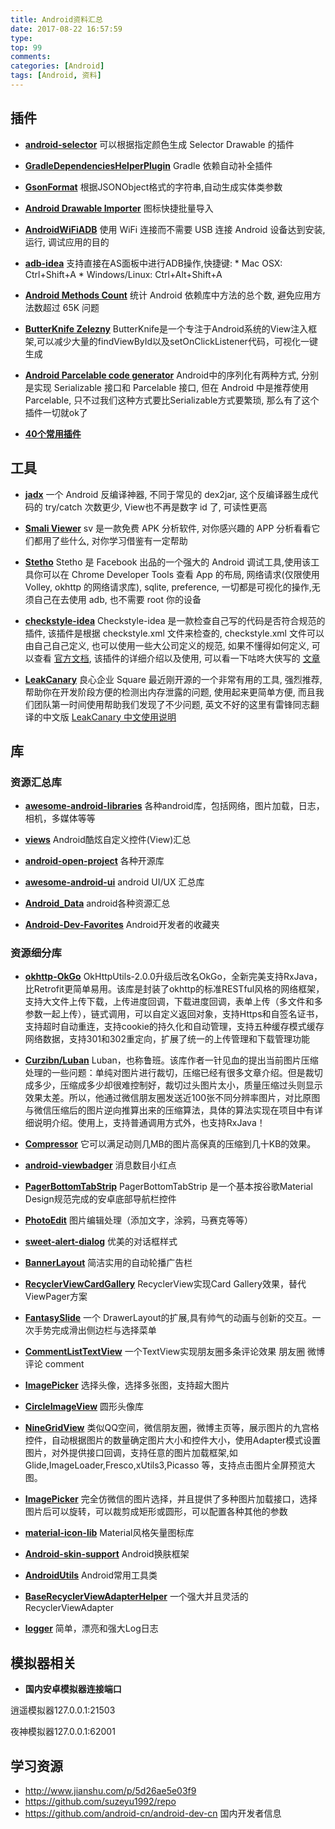 ```yaml
---
title: Android资料汇总
date: 2017-08-22 16:57:59
type:
top: 99
comments:
categories: [Android]
tags: [Android, 资料]
---
```



## 插件

- **[android-selector](https://github.com/importre/android-selector-intellij-plugin)**
可以根据指定颜色生成 Selector Drawable 的插件

- **[GradleDependenciesHelperPlugin](https://github.com/siosio/GradleDependenciesHelperPlugin)**
Gradle 依赖自动补全插件

<!--more-->

- **[GsonFormat](https://github.com/zzz40500/GsonFormat)**
根据JSONObject格式的字符串,自动生成实体类参数

- **[Android Drawable Importer](https://github.com/winterDroid/android-drawable-importer-intellij-plugin)**
图标快捷批量导入

- **[AndroidWiFiADB](https://github.com/pedrovgs/AndroidWiFiADB)**
使用 WiFi 连接而不需要 USB 连接 Android 设备达到安装, 运行, 调试应用的目的

- **[adb-idea](https://github.com/pbreault/adb-idea)**
支持直接在AS面板中进行ADB操作,快捷键: * Mac OSX: Ctrl+Shift+A * Windows/Linux: Ctrl+Alt+Shift+A

- **[Android Methods Count](https://plugins.jetbrains.com/plugin/8076-android-methods-count)**
统计 Android 依赖库中方法的总个数, 避免应用方法数超过 65K 问题

- **[ButterKnife Zelezny](https://github.com/avast/android-butterknife-zelezny)**
ButterKnife是一个专注于Android系统的View注入框架,可以减少大量的findViewById以及setOnClickListener代码，可视化一键生成

- **[Android Parcelable code generator](https://github.com/mcharmas/android-parcelable-intellij-plugin)**
Android中的序列化有两种方式, 分别是实现 Serializable 接口和 Parcelable 接口, 但在 Android 中是推荐使用 Parcelable, 只不过我们这种方式要比Serializable方式要繁琐, 那么有了这个插件一切就ok了

- **[40个常用插件](https://ydmmocoo.github.io/2016/06/28/Android-Studio%E6%8F%92%E4%BB%B6%E6%95%B4%E7%90%86/)**

## 工具

- **[jadx](https://github.com/skylot/jadx)**
一个 Android 反编译神器, 不同于常见的 dex2jar, 这个反编译器生成代码的 try/catch 次数更少, View也不再是数字 id 了, 可读性更高

- **[Smali Viewer](http://blog.avlyun.com/show/%E3%80%8Asv%E7%94%A8%E6%88%B7%E6%8C%87%E5%8D%97%E3%80%8B/)**
sv 是一款免费 APK 分析软件, 对你感兴趣的 APP 分析看看它们都用了些什么, 对你学习借鉴有一定帮助

- **[Stetho](http://facebook.github.io/stetho/)**
Stetho 是 Facebook 出品的一个强大的 Android 调试工具,使用该工具你可以在 Chrome Developer Tools 查看 App 的布局, 网络请求(仅限使用 Volley, okhttp 的网络请求库), sqlite, preference, 一切都是可视化的操作,无须自己在去使用 adb, 也不需要 root 你的设备

- **[checkstyle-idea](https://github.com/jshiell/checkstyle-idea)**
Checkstyle-idea 是一款检查自己写的代码是否符合规范的插件, 该插件是根据 checkstyle.xml 文件来检查的, checkstyle.xml 文件可以由自己自己定义, 也可以使用一些大公司定义的规范, 如果不懂得如何定义, 可以查看 [官方文档](http://checkstyle.sourceforge.net/checks.html), 该插件的详细介绍以及使用, 可以看一下咕咚大侠写的 [文章](http://gudong.name/2016/04/07/checkstyle.html)

- **[LeakCanary](https://github.com/square/leakcanary)**
良心企业 Square 最近刚开源的一个非常有用的工具, 强烈推荐, 帮助你在开发阶段方便的检测出内存泄露的问题, 使用起来更简单方便, 而且我们团队第一时间使用帮助我们发现了不少问题, 英文不好的这里有雷锋同志翻译的中文版 [LeakCanary 中文使用说明](https://www.liaohuqiu.net/cn/posts/leak-canary-read-me/)

## 库

### 资源汇总库

- **[awesome-android-libraries](https://github.com/wasabeef/awesome-android-libraries)**
各种android库，包括网络，图片加载，日志，相机，多媒体等等

- **[views](https://github.com/madongqiang2201/views)**
Android酷炫自定义控件(View)汇总

- **[android-open-project](https://github.com/Trinea/android-open-project)**
各种开源库

- **[awesome-android-ui](https://github.com/wasabeef/awesome-android-ui)**
android UI/UX 汇总库

- **[Android_Data](https://github.com/Freelander/Android_Data)**
android各种资源汇总

- **[Android-Dev-Favorites](https://github.com/ruijun/Android-Dev-Favorites)**
Android开发者的收藏夹

### 资源细分库

- **[okhttp-OkGo](https://github.com/jeasonlzy/okhttp-OkGo)**
OkHttpUtils-2.0.0升级后改名OkGo，全新完美支持RxJava，比Retrofit更简单易用。该库是封装了okhttp的标准RESTful风格的网络框架，支持大文件上传下载，上传进度回调，下载进度回调，表单上传（多文件和多参数一起上传），链式调用，可以自定义返回对象，支持Https和自签名证书，支持超时自动重连，支持cookie的持久化和自动管理，支持五种缓存模式缓存网络数据，支持301和302重定向，扩展了统一的上传管理和下载管理功能

- **[Curzibn/Luban](https://github.com/Curzibn/Luban)**
Luban，也称鲁班。该库作者一针见血的提出当前图片压缩处理的一些问题：单纯对图片进行裁切，压缩已经有很多文章介绍。但是裁切成多少，压缩成多少却很难控制好，裁切过头图片太小，质量压缩过头则显示效果太差。所以，他通过微信朋友圈发送近100张不同分辨率图片，对比原图与微信压缩后的图片逆向推算出来的压缩算法，具体的算法实现在项目中有详细说明介绍。使用上，支持普通调用方式外，也支持RxJava！

- **[Compressor](https://github.com/zetbaitsu/Compressor)**
它可以满足动则几MB的图片高保真的压缩到几十KB的效果。

- **[android-viewbadger](https://github.com/jgilfelt/android-viewbadger)**
消息数目小红点

- **[PagerBottomTabStrip](https://github.com/tyzlmjj/PagerBottomTabStrip)**
PagerBottomTabStrip 是一个基本按谷歌Material Design规范完成的安卓底部导航栏控件

- **[PhotoEdit](https://github.com/jarlen/PhotoEdit)**
图片编辑处理（添加文字，涂鸦，马赛克等等）

- **[sweet-alert-dialog](https://github.com/pedant/sweet-alert-dialog)**
优美的对话框样式

- **[BannerLayout](https://github.com/dongjunkun/BannerLayout)**
简洁实用的自动轮播广告栏

- **[RecyclerViewCardGallery](https://github.com/huazhiyuan2008/RecyclerViewCardGallery)**
RecyclerView实现Card Gallery效果，替代ViewPager方案

- **[FantasySlide](https://github.com/mzule/FantasySlide)**
一个 DrawerLayout的扩展,具有帅气的动画与创新的交互。一次手势完成滑出侧边栏与选择菜单

- **[CommentListTextView](https://github.com/hnsugar/CommentListTextView)**
一个TextView实现朋友圈多条评论效果 朋友圈 微博 评论 comment

- **[ImagePicker](https://github.com/martin90s/ImagePicker)**
选择头像，选择多张图，支持超大图片

- **[CircleImageView](https://github.com/hdodenhof/CircleImageView)**
圆形头像库

- **[NineGridView](https://github.com/jeasonlzy/NineGridView)**
类似QQ空间，微信朋友圈，微博主页等，展示图片的九宫格控件，自动根据图片的数量确定图片大小和控件大小，使用Adapter模式设置图片，对外提供接口回调，支持任意的图片加载框架,如 Glide,ImageLoader,Fresco,xUtils3,Picasso 等，支持点击图片全屏预览大图。

- **[ImagePicker](https://github.com/jeasonlzy/ImagePicker)**
完全仿微信的图片选择，并且提供了多种图片加载接口，选择图片后可以旋转，可以裁剪成矩形或圆形，可以配置各种其他的参数

- **[material-icon-lib](https://github.com/code-mc/material-icon-lib)**
Material风格矢量图标库

- **[Android-skin-support](https://github.com/ximsfei/Android-skin-support)**
Android换肤框架

- **[AndroidUtils](https://github.com/WuXiaolong/AndroidUtils)**
Android常用工具类

- **[BaseRecyclerViewAdapterHelper](https://github.com/CymChad/BaseRecyclerViewAdapterHelper)**
一个强大并且灵活的RecyclerViewAdapter

- **[logger](https://github.com/orhanobut/logger)**
简单，漂亮和强大Log日志

## 模拟器相关

- **国内安卓模拟器连接端口**

逍遥模拟器127.0.0.1:21503

夜神模拟器127.0.0.1:62001


## 学习资源

- <http://www.jianshu.com/p/5d26ae5e03f9>
- <https://github.com/suzeyu1992/repo>
- <https://github.com/android-cn/android-dev-cn> 国内开发者信息
